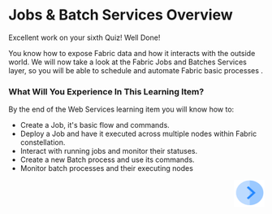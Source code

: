 # Jobs & Batch Services Overview

Excellent work on your sixth Quiz! Well Done! 

You know how to expose Fabric data and how it interacts with the outside world.  We will now take a look at the Fabric Jobs and Batches Services layer, so you will be able to schedule and automate Fabric basic processes .  


### What Will You Experience In This Learning Item?

By the end of the Web Services learning item you will know how to:

- Create a Job, it's basic flow and commands.
- Deploy a Job and have it executed across multiple nodes within Fabric constellation.
- Interact with running jobs and monitor their statuses.
- Create a new Batch process and use its commands.
- Monitor batch processes and their executing nodes


[<img align="right" width="60" height="54" src="/articles/images/Next.png">](/academy/Training_Level_1/06_web_services/02_jobs_and_batches_flow.md)

